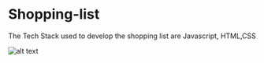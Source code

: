 # Shopping-list
The Tech Stack used to develop the shopping list are Javascript, HTML,CSS

![alt text]()
